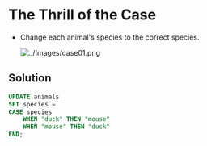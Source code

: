 # The Thrill of the Case


* Change each animal's species to the correct species.

  ![../Images/case01.png](../Images/case01.png)

## Solution

```sql
UPDATE animals
SET species =
CASE species
    WHEN "duck" THEN "mouse"
    WHEN "mouse" THEN "duck"
END;
```
